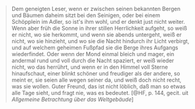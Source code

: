 > Dem geneigten Leser, wenn er zwischen seinen bekannten Bergen und Bäumen daheim sitzt bei den Seinigen, oder bei einem Schöpplein im Adler, so ist's ihm wohl, und er denkt just nicht weiter. Wenn aber früh die Sonne in ihrer stillen Herrlichkeit aufgeht, so weiß er nicht, wo sie herkommt, und wenn sie abends untergeht, weiß er nicht, wo sie hinzieht, und wo sie die Nacht hindurch ihr Licht verbirgt, und auf welchem geheimen Fußpfad sie die Berge ihres Aufgangs wiederfindet. Oder wenn der Mond einmal bleich und mager, ein andermal rund und voll durch die Nacht spaziert, er weiß wieder nicht, wo das herrührt, und wenn er in den Himmel voll Sterne hinaufschaut, einer blinkt schöner und freudiger als der andere, so meint er, sie seien alle wegen seiner da, und weiß doch nicht recht, was sie wollen. Guter Freund, das ist nicht löblich, daß man so etwas alle Tage sieht, und fragt nie, was es bedeutet. [@HF, p. 144, gecit. uit _Allgemeine Betrachtung über das Weltgebäude_]